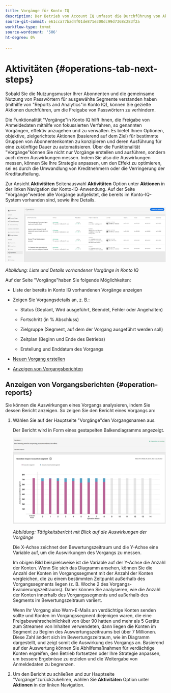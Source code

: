 ```yaml
---
title: Vorgänge für Konto-IQ
description: Der Betrieb von Account IQ umfasst die Durchführung von Aktionen zur Durchführung von Automatisierungen und Massenvorgängen auf Abonnentenkonten und zur Verfolgung ihrer Auswirkungen.
source-git-commit: e61cca77bad4f01de871e300dc99d7368c283f2a
workflow-type: tm+mt
source-wordcount: '506'
ht-degree: 0%

---
```



# Aktivitäten {#operations-tab-next-steps}

Sobald Sie die Nutzungsmuster Ihrer Abonnenten und die gemeinsame Nutzung von Passwörtern für ausgewählte Segmente verstanden haben (mithilfe von &quot;Reports and Analytics&quot;in Konto IQ), können Sie gezielte Aktionen durchführen, um die Freigabe von Passwörtern zu verhindern.

Die Funktionalität &quot;Vorgänge&quot;in Konto IQ hilft Ihnen, die Freigabe von Anmeldedaten mithilfe von fokussierten Verfahren, so genannten Vorgängen, effektiv anzugehen und zu verwalten. Es bietet Ihnen Optionen, objektive, zielgerichtete Aktionen (basierend auf dem Ziel) für bestimmte Gruppen von Abonnentenkonten zu konzipieren und deren Ausführung für eine zukünftige Dauer zu automatisieren. Über die Funktionalität &quot;Vorgänge&quot;können Sie nicht nur Vorgänge erstellen und ausführen, sondern auch deren Auswirkungen messen. Indem Sie also die Auswirkungen messen, können Sie Ihre Strategie anpassen, um den Effekt zu optimieren, sei es durch die Umwandlung von Kreditnehmern oder die Verringerung der Kreditaufteilung.

Zur Ansicht **Aktivitäten** Seitenauswahl **Aktivitäten** Option unter **Aktionen** in der linken Navigation der Konto-IQ-Anwendung. Auf der Seite &quot;Vorgänge&quot;werden alle Vorgänge aufgelistet, die bereits im Konto-IQ-System vorhanden sind, sowie ihre Details.

![](assets/operations-page.png)

*Abbildung: Liste und Details vorhandener Vorgänge in Konto IQ*

Auf der Seite &quot;Vorgänge&quot;haben Sie folgende Möglichkeiten:

* Liste der bereits in Konto IQ vorhandenen Vorgänge anzeigen

* Zeigen Sie Vorgangsdetails an, z. B.:

   * Status (Geplant, Wird ausgeführt, Beendet, Fehler oder Angehalten)

   * Fortschritt (in % Abschluss)

   * Zielgruppe (Segment, auf dem der Vorgang ausgeführt werden soll)

   * Zeitplan (Beginn und Ende des Betriebs)

   * Erstellung und Enddatum des Vorgangs

* [Neuen Vorgang erstellen](/help/AccountIQ/operation-affecting-user-segment.md)

* [Anzeigen von Vorgangsberichten](#operation-reports)

<!--* Search from the list of operations using Search field

* Stop an operation.

* Create a duplicate operation.

* [Configure columns of Operations details page](#configure-columns)-->

## Anzeigen von Vorgangsberichten {#operation-reports}

Sie können die Auswirkungen eines Vorgangs analysieren, indem Sie dessen Bericht anzeigen. So zeigen Sie den Bericht eines Vorgangs an:

1. Wählen Sie auf der Hauptseite &quot;Vorgänge&quot;den Vorgangsnamen aus.

   Der Bericht wird in Form eines gestapelten Balkendiagramms angezeigt.

   ![](assets/operation-impact-report.png)

   *Abbildung: Tätigkeitsbericht mit Blick auf die Auswirkungen der Vorgänge*

   Die X-Achse zeichnet den Bewertungszeitraum und die Y-Achse eine Variable auf, um die Auswirkungen des Vorgangs zu messen.

   Im obigen Bild beispielsweise ist die Variable auf der Y-Achse die Anzahl der Konten. Wenn Sie sich das Diagramm ansehen, können Sie die Anzahl der Konten im Vorgangssegment mit der Anzahl der Konten vergleichen, die zu einem bestimmten Zeitpunkt außerhalb des Vorgangssegments liegen (z. B. Woche 2 des Vorgangs-Evaluierungszeitraums). Daher können Sie analysieren, wie die Anzahl der Konten innerhalb des Vorgangssegments und außerhalb des Segments im Bewertungszeitraum variiert.

   Wenn Ihr Vorgang also Warn-E-Mails an verdächtige Konten senden sollte und Konten im Vorgangssegment diejenigen waren, die eine Freigabewahrscheinlichkeit von über 90 hatten und mehr als 5 Geräte zum Streamen von Inhalten verwendeten, dann liegen die Konten im Segment zu Beginn des Auswertungszeitraums bei über 7 Millionen. Diese Zahl ändert sich im Bewertungszeitraum, wie im Diagramm dargestellt, und zeigt somit die Auswirkung des Vorgangs an. Basierend auf der Auswertung können Sie Abhilfemaßnahmen für verdächtige Konten ergreifen, den Betrieb fortsetzen oder Ihre Strategie anpassen, um bessere Ergebnisse zu erzielen und die Weitergabe von Anmeldedaten zu begrenzen.

2. Um den Bericht zu schließen und zur Hauptseite &quot;Vorgänge&quot;zurückzukehren, wählen Sie **Aktivitäten** Option unter **Aktionen** in der linken Navigation.

<!--

![](assets/operations-details.png)

*Figure: Operation details*
## Configure columns {#configure-columns}

You can select the icon to **Configure columns** on the top of the operations table.

![](assets/config-columns.png)

*Figure: Configure columns of Operations details page*-->